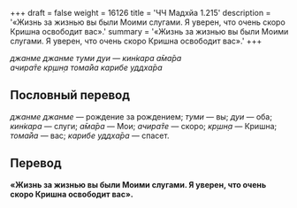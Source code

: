 +++
draft = false
weight = 16126
title = 'ЧЧ Мадхйа 1.215'
description = '«Жизнь за жизнью вы были Моими слугами. Я уверен, что очень скоро Кришна освободит вас».'
summary = '«Жизнь за жизнью вы были Моими слугами. Я уверен, что очень скоро Кришна освободит вас».'
+++

_джанме джанме туми дуи — кин̇кара а̄ма̄ра  
ачира̄те кр̣шн̣а тома̄йа карибе уддха̄ра_

## Пословный перевод

_джанме_ _джанме_ — рождение за рождением; _туми_ — вы; _дуи_ — оба; _кин̇кара_ — слуги; _а̄ма̄ра_ — Мои; _ачира̄те_ — скоро; _кр̣шн̣а_ — Кришна; _тома̄йа_ — вас; _карибе_ _уддха̄ра_ — спасет.

## Перевод

**«Жизнь за жизнью вы были Моими слугами. Я уверен, что очень скоро Кришна освободит вас».**
